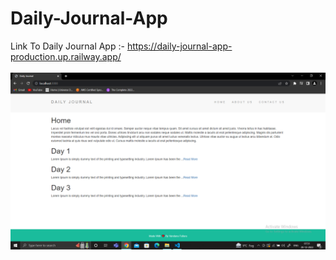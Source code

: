 # Daily-Journal-App
Link To Daily Journal App :- https://daily-journal-app-production.up.railway.app/
<br>
<br>
![Daily Journal App](https://github.com/vandana3fullara/Daily-Journal-App/blob/master/DailyJournal.png)

